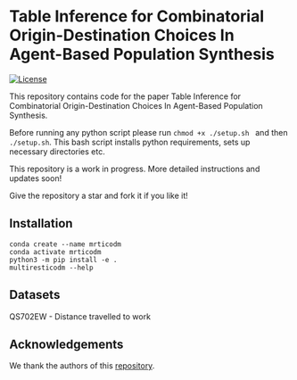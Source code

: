 # Table Inference for Combinatorial Origin-Destination Choices In Agent-Based Population Synthesis

[![License](http://img.shields.io/:license-mit-blue.svg?style=flat-square)](http://badges.mit-license.org)

This repository contains code for the paper Table Inference for Combinatorial Origin-Destination Choices In Agent-Based Population Synthesis.

Before running any python script please run `chmod +x ./setup.sh ` and then `./setup.sh`. This bash script installs python requirements, sets up necessary directories etc.

This repository is a work in progress. More detailed instructions and updates soon!

Give the repository a star and fork it if you like it!

## Installation

```
conda create --name mrticodm
conda activate mrticodm
python3 -m pip install -e .
multiresticodm --help
```

## Datasets

QS702EW - Distance travelled to work

## Acknowledgements

We thank the authors of this [repository](https://github.com/lellam/cities_and_regions).
